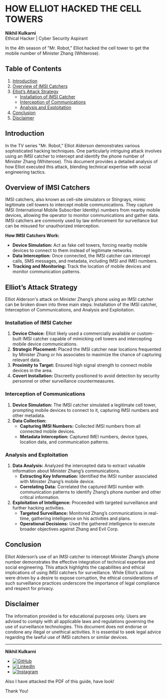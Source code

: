# HOW ELLIOT HACKED THE CELL TOWERS

**Nikhil Kulkarni**  
Ethical Hacker | Cyber Security Aspirant  

In the 4th season of "Mr. Robot," Elliot hacked the cell tower to get the mobile number of Minister Zhang (Whiterose).

## Table of Contents
1. [Introduction](#introduction)
2. [Overview of IMSI Catchers](#overview-of-imsi-catchers)
3. [Elliot’s Attack Strategy](#elliots-attack-strategy)
   - [Installation of IMSI Catcher](#installation-of-imsi-catcher)
   - [Interception of Communications](#interception-of-communications)
   - [Analysis and Exploitation](#analysis-and-exploitation)
4. [Conclusion](#conclusion)
5. [Disclaimer](#disclaimer)

## Introduction

In the TV series "Mr. Robot," Elliot Alderson demonstrates various sophisticated hacking techniques. One particularly intriguing attack involves using an IMSI catcher to intercept and identify the phone number of Minister Zhang (Whiterose). This document provides a detailed analysis of how Elliot executed this attack, blending technical expertise with social engineering tactics.

## Overview of IMSI Catchers

IMSI catchers, also known as cell-site simulators or Stingrays, mimic legitimate cell towers to intercept mobile communications. They capture IMSI (International Mobile Subscriber Identity) numbers from nearby mobile devices, allowing the operator to monitor communications and gather data. IMSI catchers are commonly used by law enforcement for surveillance but can be misused for unauthorized interception.

**How IMSI Catchers Work:**
- **Device Simulation:** Act as fake cell towers, forcing nearby mobile devices to connect to them instead of legitimate networks.
- **Data Interception:** Once connected, the IMSI catcher can intercept calls, SMS messages, and metadata, including IMSI and IMEI numbers.
- **Tracking and Monitoring:** Track the location of mobile devices and monitor communication patterns.

## Elliot’s Attack Strategy

Elliot Alderson's attack on Minister Zhang’s phone using an IMSI catcher can be broken down into three main steps: Installation of the IMSI catcher, Interception of Communications, and Analysis and Exploitation.

### Installation of IMSI Catcher
1. **Device Choice:** Elliot likely used a commercially available or custom-built IMSI catcher capable of mimicking cell towers and intercepting mobile device communications.
2. **Strategic Placement:** Placed the IMSI catcher near locations frequented by Minister Zhang or his associates to maximize the chance of capturing relevant data.
3. **Proximity to Target:** Ensured high signal strength to connect mobile devices in the area.
4. **Covert Installation:** Discreetly positioned to avoid detection by security personnel or other surveillance countermeasures.

### Interception of Communications
1. **Device Simulation:** The IMSI catcher simulated a legitimate cell tower, prompting mobile devices to connect to it, capturing IMSI numbers and other metadata.
2. **Data Collection:**
   - **Capturing IMSI Numbers:** Collected IMSI numbers from all connected mobile devices.
   - **Metadata Interception:** Captured IMEI numbers, device types, location data, and communication patterns.

### Analysis and Exploitation
1. **Data Analysis:** Analyzed the intercepted data to extract valuable information about Minister Zhang’s communications.
   - **Extracting Key Information:** Identified the IMSI number associated with Minister Zhang’s mobile device.
   - **Correlating Data:** Correlated the captured IMSI number with communication patterns to identify Zhang’s phone number and other critical information.
2. **Exploitation of Intelligence:** Proceeded with targeted surveillance and further hacking activities.
   - **Targeted Surveillance:** Monitored Zhang’s communications in real-time, gathering intelligence on his activities and plans.
   - **Operational Decisions:** Used the gathered intelligence to execute broader objectives against Zhang and Evil Corp.

## Conclusion

Elliot Alderson’s use of an IMSI catcher to intercept Minister Zhang’s phone number demonstrates the effective integration of technical expertise and social engineering. This attack highlights the capabilities and ethical implications of using IMSI catchers for surveillance. While Elliot’s actions were driven by a desire to expose corruption, the ethical considerations of such surveillance practices underscore the importance of legal compliance and respect for privacy.

## Disclaimer

The information provided is for educational purposes only. Users are advised to comply with all applicable laws and regulations governing the use of surveillance technologies. This document does not endorse or condone any illegal or unethical activities. It is essential to seek legal advice regarding the lawful use of IMSI catchers or similar devices.

---

**Nikhil Kulkarni**  
- [![GitHub](https://img.shields.io/badge/GitHub-100000?style=for-the-badge&logo=github&logoColor=white)](https://github.com/sftp-nik)
- [![LinkedIn](https://img.shields.io/badge/LinkedIn-0077B5?style=for-the-badge&logo=linkedin&logoColor=white)](https://www.linkedin.com/in/thenikkulkarni/)
- [![Instagram](https://img.shields.io/badge/Instagram-E4405F?style=for-the-badge&logo=instagram&logoColor=white)](https://www.instagram.com/the_nikhilkulkarni)

Also I have attacked the PDF of this guide, have look!

Thank You!

